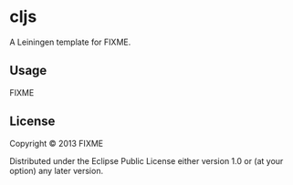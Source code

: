 # cljs

A Leiningen template for FIXME.

## Usage

FIXME

## License

Copyright © 2013 FIXME

Distributed under the Eclipse Public License either version 1.0 or (at
your option) any later version.
